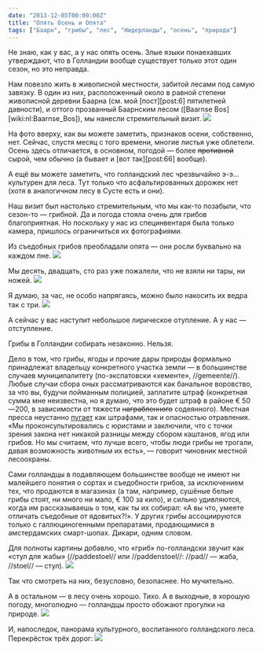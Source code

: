 ```yaml
---
date: "2013-12-05T00:00:00Z"
title: "Опять Осень и Опята"
tags: ["Баарн", "грибы", "лес", "Нидерланды", "осень", "природа"]
---
```


Не знаю, как у вас, а у нас опять осень. Злые языки понаехавших утверждают, что в Голландии вообще существует только этот один сезон, но это неправда.

Нам повезло жить в живописной местности, забитой лесами под самую завязку. В один из них, расположенный около в равной степени живописной деревни Баарна (см. мой [пост][post:6] пятилетней давности), и оттого прозванный Баарнским лесом ([Baarnse Bos][wiki:nl:Baarnse_Bos]), мы нанесли стремительный визит.
![](img:3.bp.blogspot.com/-P2PcmAsfPmY/Uphfmo2jE8I/AAAAAAAAauM/IaBuuCISyS8/s1600/dsc01507.picasaweb.jpg:a)

<!--more-->

На фото вверху, как вы можете заметить, признаков осени, собственно, нет. Сейчас, спустя месяц с того времени, многие листья уже облетели. Осень здесь отличается, в основном, погодой — более ~~противной~~ сырой, чем обычно (а бывает и [вот так][post:66] вообще).

А ещё вы можете заметить, что голландский лес чрезвычайно э-э… культурен для леса. Тут только что асфальтированных дорожек нет (хотя в аналогичном лесу в Сусте есть и они).

Наш визит был настолько стремительным, что мы как-то позабыли, что сезон-то — грибной. Да и погода стояла очень для грибов благоприятная. Но поскольку у нас из специнвентаря была только камера, пришлось ограничиться их фотографиями.

Из съедобных грибов преобладали опята — они росли буквально на каждом пне.
![](img:4.bp.blogspot.com/-Arbq3spabck/UphfxcuNfKI/AAAAAAAAavc/KaWbu_nmGS8/s1600/dsc01519.picasaweb.jpg:a)

Мы десять, двадцать, сто раз уже пожалели, что не взяли ни тары, ни ножей.
![](img:2.bp.blogspot.com/-v5UGQCAqRqw/UphfuNC5INI/AAAAAAAAavE/BRYSQR1Dejc/s1600/dsc01515.picasaweb.jpg:a)

Я думаю, за час, не особо напрягаясь, можно было накосить их ведра так с три.
![](img:3.bp.blogspot.com/-splXjuhBLOM/UphftG3rp0I/AAAAAAAAau8/vQHkM76aG6Q/s1600/dsc01514.picasaweb.jpg:a)

А сейчас у вас наступит небольшое лирическое отупление. А у нас — отступление.

Грибы в Голландии собирать незаконно. Нельзя.

Дело в том, что грибы, ягоды и прочие дары природы формально принадлежат владельцу конкретного участка земли — в большинстве случаев муниципалитету (по-экспатовски «хементе», //gemeente//). Любые случаи сбора оных рассматриваются как банальное воровство, за что вы, будучи пойманным полицией, заплатите штраф (конкретная сумма мне неизвестна, но я думаю, что это будет штраф в районе € 50—200, в зависимости от тяжести ~~награбленного~~ содеянного). Местная пресса неустанно [пугает](http://www.nu.nl/lifestyle/3602487/paddenstoelen-plukken-eigen-risico.html) как штрафами, так и опасностью отравления. «Мы проконсультировались с юристами и заключили, что с точки зрения закона нет никакой разницы между сбором каштанов, ягод или грибов. Но мы считаем, что лучше всего, чтобы люди грибы не трогали, давая возможность животным их есть», — говорит чиновник местной лесоохраны.

Сами голландцы в подавляющем большинстве вообще не имеют ни малейшего понятия о сортах и съедобности грибов, за исключением тех, что продаются в магазинах (а там, например, сушёные белые грибы стоят, ни много ни мало, € 100 за кило), и сильно удивляются, когда им рассказываешь о том, как ты их собирал: «А вы что, умеете отличать съедобные от ядовитых?!». У других грибы ассоциируются только с галлюциногенными препаратами, продающимися в амстердамских смарт-шопах. Дикари, одним словом.

Для полноты картины добавлю, что «гриб» по-голландски звучит как «стул для жабы» (//paddestoel// или //paddenstoel//: //pad// — жаба, //stoel// — стул).
![](img:3.bp.blogspot.com/-3jePy2rq5aA/Uphf5W9peyI/AAAAAAAAawc/XCfdVwauj-Y/s1600/dsc01535.picasaweb.jpg:a)

Так что смотреть на них, безусловно, безопаснее. Но мучительно.

А в остальном — в лесу очень хорошо. Тихо. А в выходные, в хорошую погоду, многолюдно — голландцы просто обожают прогулки на природе.
![](img:3.bp.blogspot.com/-_g-BEw3tObQ/Uphf2Ghig3I/AAAAAAAAawE/EKTkm6Qbqtg/s1600/dsc01529.picasaweb.jpg:a)

И, напоследок, панорама культурного, воспитанного голландского леса. Перекрёсток трёх дорог:
![](img:3.bp.blogspot.com/-vJPyOouie7w/Uphf4XowHnI/AAAAAAAAawU/x1Se6e8jQnQ/s1600/dsc01534.picasaweb.jpg:a)
